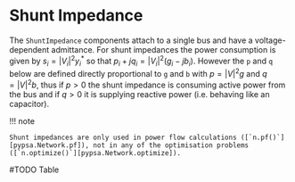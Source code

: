 # Shunt Impedance

The `ShuntImpedance` components attach to a single bus and have a
voltage-dependent admittance. For shunt impedances the power consumption is
given by $s_i = |V_i|^2 y_i^*$ so that $p_i + j q_i = |V_i|^2 (g_i -jb_i)$.
However the `p` and `q` below are defined directly proportional to `g` and `b`
with $p = |V|^2g$ and $q = |V|^2b$, thus if $p>0$ the shunt impedance is
consuming active power from the bus and if $q>0$ it is supplying reactive power
(i.e. behaving like an capacitor).

!!! note

    Shunt impedances are only used in power flow calculations ([`n.pf()`][pypsa.Network.pf]), not in any of the optimisation problems ([`n.optimize()`][pypsa.Network.optimize]).

#TODO Table